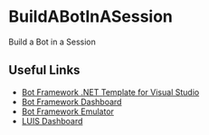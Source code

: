# BuildABotInASession
Build a Bot in a Session


## Useful Links

 - [Bot Framework .NET Template for Visual Studio](https://docs.microsoft.com/en-us/bot-framework/dotnet/bot-builder-dotnet-quickstart "Microsoft Docs")
 - [Bot Framework Dashboard](dev.botframework.com)
 - [Bot Framework Emulator](http://emulator.botframework.com/)
 - [LUIS Dashboard](luis.ai)
